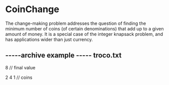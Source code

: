 # CoinChange
The change-making problem addresses the question of finding the minimum number of coins (of certain denominations) that add up to a given amount of money. It is a special case of the integer knapsack problem, and has applications wider than just currency.

-----archive example -----
troco.txt
--------------

8     // final value

2 4 1 // coins
